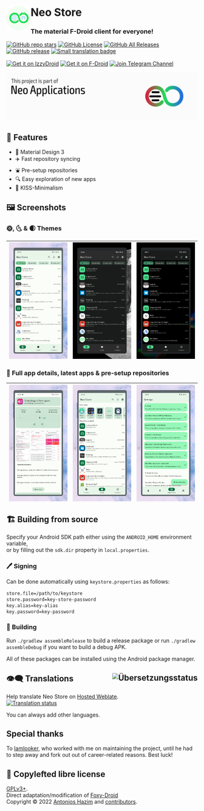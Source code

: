# Neo Store <img title="" src="src/main/res/mipmap-xxxhdpi/ic_launcher_round.png" align="left" width="64">

### The material F-Droid client for everyone!

[![GitHub repo stars](https://img.shields.io/github/stars/NeoApplications/Neo-Store?style=flat)](https://github.com/NeoApplications/Neo-Store/stargazers)
[![GitHub License](https://img.shields.io/github/license/NeoApplications/Neo-Store)](https://github.com/NeoApplications/Neo-Store/blob/master/COPYING)
[![GitHub All Releases](https://img.shields.io/github/downloads/NeoApplications/Neo-Store/total.svg)](https://github.com/NeoApplications/Neo-Store/releases/)
[![GitHub release](https://img.shields.io/github/v/release/NeoApplications/Neo-Store?display_name=tag)](https://github.com/NeoApplications/Neo-Store/releases/latest)
[![Small translation badge](https://hosted.weblate.org/widgets/neo-store/-/strings/svg-badge.svg)](https://hosted.weblate.org/engage/neo-store/?utm_source=widget)

[<img src="https://gitlab.com/IzzyOnDroid/repo/-/raw/master/assets/IzzyOnDroid.png" alt="Get it on IzzyDroid" width="38%" align="center">](https://android.izzysoft.de/repo/apk/com.machiav3lli.fdroid)
[<img src="https://fdroid.gitlab.io/artwork/badge/get-it-on.png" alt="Get it on F-Droid" width="38%" align="center">](https://f-droid.org/packages/com.machiav3lli.fdroid)
[<img src="https://upload.wikimedia.org/wikipedia/commons/8/82/Telegram_logo.svg" alt="Join Telegram Channel" width="13%" align="center">](https://t.me/neo_android_store)

![](neo_banner.png)

## :book: Features

* :art: Material Design 3
* :airplane: Fast repository syncing
* :fountain: Pre-setup repositories
* :mag: Easy exploration of new apps
* :dart: KISS-Minimalism

## :framed_picture: Screenshots

### :sun_with_face:, :last_quarter_moon_with_face: & :waxing_crescent_moon: Themes

| <img title="" src="metadata/en-US/images/phoneScreenshots/light.png" alt="" width="330" align="center"> | <img title="" src="metadata/en-US/images/phoneScreenshots/dark.png" alt="" width="330" align="center"> | <img title="" src="metadata/en-US/images/phoneScreenshots/amoled.png" alt="" width="330" align="center"> |
|:-------------------------------------------------------------------------------------------------------:|:------------------------------------------------------------------------------------------------------:|:--------------------------------------------------------------------------------------------------------:|

### :toolbox: Full app details, latest apps & pre-setup repositories

| <img title="" src="metadata/en-US/images/phoneScreenshots/app.png" alt="" width="330" align="center"> | <img title="" src="metadata/en-US/images/phoneScreenshots/latest.png" alt="" width="330" align="center"> | <img title="" src="metadata/en-US/images/phoneScreenshots/repos.png" alt="" width="330" align="center"> |
|:-----------------------------------------------------------------------------------------------------:|:--------------------------------------------------------------------------------------------------------:| -------------------------------------------------------------------------------------------------------:|

## :building_construction: Building from source

Specify your Android SDK path either using the `ANDROID_HOME` environment variable, \
or by filling out the `sdk.dir` property in `local.properties`.

### :pen: Signing

Can be done automatically using `keystore.properties` as follows:

```properties
store.file=/path/to/keystore
store.password=key-store-password
key.alias=key-alias
key.password=key-password
```

### :hammer: Building

Run `./gradlew assembleRelease` to build a release package or run `./gradlew assembleDebug` if you want to build a debug APK.

All of these packages can be installed using the Android package manager.

## 👁️‍🗨️ Translations [<img align="right" src="https://hosted.weblate.org/widgets/neo-store/-/287x66-white.png" alt="Übersetzungsstatus" />](https://hosted.weblate.org/engage/neo-store/?utm_source=widget)

Help translate Neo Store on [Hosted Weblate](https://hosted.weblate.org/engage/neo-store/). \
[![Translation status](https://hosted.weblate.org/widgets/neo-store/-/multi-auto.svg)](https://hosted.weblate.org/engage/neo-store/?utm_source=widget)

You can always add other languages.

## Special thanks

To [Iamlooker](https://github.com/Iamlooker), who worked with me on maintaining the project, until he had to step away and fork out out of career-related reasons. Best luck!

## :scroll: Copylefted libre license

[GPLv3+](/COPYING). \
Direct adaptation/modification of [Foxy-Droid](https://github.com/kitsunyan/foxy-droid/) \
Copyright © 2022 [Antonios Hazim](https://github.com/machiav3lli) and [contributors](https://github.com/NeoApplications/Neo-Store/graphs/contributors).
